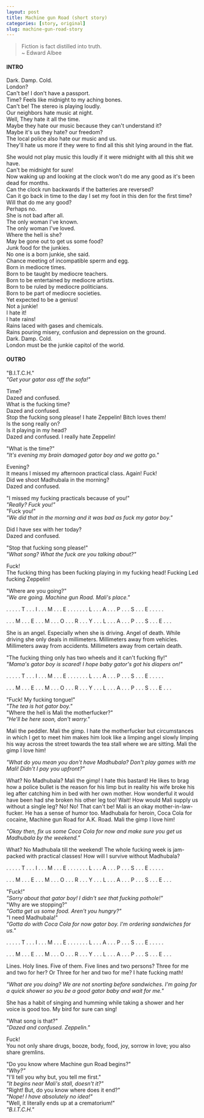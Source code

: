 ```yaml
---
layout: post
title: Machine gun Road (short story)
categories: [story, original]
slug: machine-gun-road-story
---
```


> Fiction is fact distilled into truth.  
~ Edward Albee  

#### INTRO

Dark. Damp. Cold.  
London?  
Can't be! I don't have a passport.  
Time? Feels like midnight to my aching bones.  
Can't be! The stereo is playing loudly.  
Our neighbors hate music at night.  
Well, They hate it all the time.  
Maybe they hate our music because they can't understand it?  
Maybe it's us they hate? our freedom?  
The local police also hate our music and us.  
They'll hate us more if they were to find all this shit lying around in the flat.
<!--more-->
She would not play music this loudly if it were midnight with all this shit we have.  
Can't be midnight for sure!  
Now waking up and looking at the clock won't do me any good as it's been dead for months.  
Can the clock run backwards if the batteries are reversed?  
Can it go back in time to the day I set my foot in this den for the first time?  
Will that do me any good?  
Perhaps no.  
She is not bad after all.  
The only woman I've known.  
The only woman I've loved.  
Where the hell is she?  
May be gone out to get us some food?  
Junk food for the junkies.  
No one is a born junkie, she said.  
Chance meeting of incompatible sperm and egg.  
Born in mediocre times.  
Born to be taught by mediocre teachers.  
Born to be entertained by mediocre artists.  
Born to be ruled by mediocre politicians.  
Born to be part of mediocre societies.  
Yet expected to be a genius!  
Not a junkie!  
I hate it!  
I hate rains!  
Rains laced with gases and chemicals.  
Rains pouring misery, confusion and depression on the ground.  
Dark. Damp. Cold.  
London must be the junkie capitol of the world.  

#### OUTRO

"B.I.T.C.H."  
*"Get your gator ass off the sofa!"*  

Time?  
Dazed and confused.  
What is the fucking time?  
Dazed and confused.  
Stop the fucking song please! I hate Zeppelin! Bitch loves them!  
Is the song really on?  
Is it playing in my head?  
Dazed and confused. I really hate Zeppelin!  

"What is the time?"  
*"It's evening my brain damaged gator boy and we gotta go."*  

Evening?  
It means I missed my afternoon practical class. Again! Fuck!  
Did we shoot Madhubala in the morning?  
Dazed and confused.  

"I missed my fucking practicals because of you!"  
*"Really? Fuck you!"*  
"Fuck you!"  
*"We did that in the morning and it was bad as fuck my gator boy."*  

Did I have sex with her today?  
Dazed and confused.  

"Stop that fucking song please!"  
*"What song? What the fuck are you talking about?"*  

Fuck!  
The fucking thing has been fucking playing in my fucking head! Fucking Led fucking Zeppelin!  

"Where are you going?"  
*"We are going. Machine gun Road. Mali's place."*  

. . . . . T . . . I . . . M . . . E . . . . . . . L . . . A . . . P . . . S . . . E . . . . .  

. . . M . . . E . . . M . . . O . . . R . . . Y . . . L . . . A . . . P . . . S . . . E . . .  

She is an angel. Especially when she is driving. Angel of death. While driving she only deals in millimeters. Millimeters away from vehicles. Millimeters away from accidents. Millimeters away from certain death.  

"The fucking thing only has two wheels and it can't fucking fly!"  
*"Mama's gator boy is scared! I hope baby gator's got his diapers on!"*  

. . . . . T . . . I . . . M . . . E . . . . . . . L . . . A . . . P . . . S . . . E . . . . .  

. . . M . . . E . . . M . . . O . . . R . . . Y . . . L . . . A . . . P . . . S . . . E . . .  

"Fuck! My fucking tongue!"  
*"The tea is hot gator boy."*  
"Where the hell is Mali the motherfucker?"  
*"He'll be here soon, don't worry."*  

Mali the peddler. Mali the gimp. I hate the motherfucker but circumstances in which I get to meet him makes him look like a limping angel slowly limping his way across the street towards the tea stall where we are sitting. Mali the gimp I love him!  

*"What do you mean you don't have Madhubala? Don't play games with me Mali! Didn't I pay you upfront?"*  

What? No Madhubala? Mali the gimp! I hate this bastard! He likes to brag how a police bullet is the reason for his limp but in reality his wife broke his leg after catching him in bed with her own mother. How wonderful it would have been had she broken his other leg too! Wait! How would Mali supply us without a single leg? No! No! That can't be! Mali is an okay mother-in-law-fucker. He has a sense of humor too. Madhubala for heroin, Coca Cola for cocaine, Machine gun Road for A.K. Road. Mali the gimp I love him!  

*"Okay then, fix us some Coca Cola for now and make sure you get us Madhubala by the weekend."*  

What? No Madhubala till the weekend! The whole fucking week is jam-packed with practical classes! How will I survive without Madhubala?  

. . . . . T . . . I . . . M . . . E . . . . . . . L . . . A . . . P . . . S . . . E . . . . .  

. . . M . . . E . . . M . . . O . . . R . . . Y . . . L . . . A . . . P . . . S . . . E . . .  

"Fuck!"  
*"Sorry about that gator boy! I didn't see that fucking pothole!"*  
"Why are we stopping?"  
*"Gotta get us some food. Aren't you hungry?"*  
"I need Madhubala!"  
*"Gotta do with Coca Cola for now gator boy. I'm ordering sandwiches for us."*  

. . . . . T . . . I . . . M . . . E . . . . . . . L . . . A . . . P . . . S . . . E . . . . .  

. . . M . . . E . . . M . . . O . . . R . . . Y . . . L . . . A . . . P . . . S . . . E . . .  

Lines. Holy lines. Five of them. Five lines and two persons? Three for me and two for her? Or Three for her and two for me? I hate fucking math!  

*"What are you doing? We are not snorting before sandwiches. I'm going for a quick shower so you be a good gator baby and wait for me."*  

She has a habit of singing and humming while taking a shower and her voice is good too. My bird for sure can sing!  

"What song is that?"  
*"Dazed and confused. Zeppelin."*  

Fuck!  
You not only share drugs, booze, body, food, joy, sorrow in love; you also share gremlins.  

"Do you know where Machine gun Road begins?"  
*"Why?"*  
"I'll tell you why but, you tell me first."  
*"It begins near Mali's stall, doesn't it?"*  
"Right! But, do you know where does it end?"  
*"Nope! I have absolutely no idea!"*  
"Well, it literally ends up at a crematorium!"  
*"B.I.T.C.H."*  
